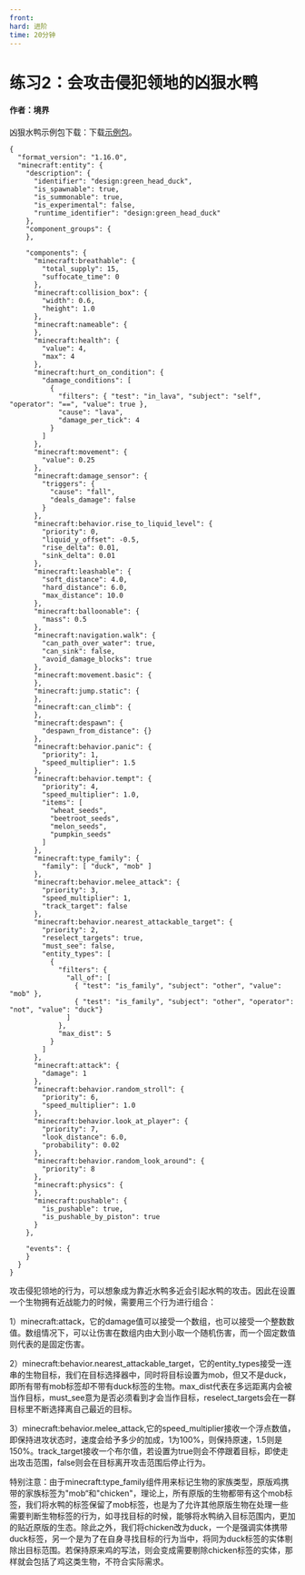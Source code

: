 ```yaml
---
front: 
hard: 进阶
time: 20分钟
---
```


# 练习2：会攻击侵犯领地的凶狠水鸭



#### 作者：境界



凶狠水鸭示例包下载：下载[示例包](https://g79.gdl.netease.com/guidedemo-case7v2.zip)。

```
{
  "format_version": "1.16.0",
  "minecraft:entity": {
    "description": {
      "identifier": "design:green_head_duck",
      "is_spawnable": true,
      "is_summonable": true,
      "is_experimental": false,
      "runtime_identifier": "design:green_head_duck"
    },
    "component_groups": {
    },

    "components": {
      "minecraft:breathable": {
        "total_supply": 15,
        "suffocate_time": 0
      },
      "minecraft:collision_box": {
        "width": 0.6,
        "height": 1.0
      },
      "minecraft:nameable": {
      },
      "minecraft:health": {
        "value": 4,
        "max": 4
      },
      "minecraft:hurt_on_condition": {
        "damage_conditions": [
          {
            "filters": { "test": "in_lava", "subject": "self", "operator": "==", "value": true },
            "cause": "lava",
            "damage_per_tick": 4
          }
        ]
      },
      "minecraft:movement": {
        "value": 0.25
      },
      "minecraft:damage_sensor": {
        "triggers": {
          "cause": "fall",
          "deals_damage": false
        }
      },
      "minecraft:behavior.rise_to_liquid_level": {
        "priority": 0,
        "liquid_y_offset": -0.5,
        "rise_delta": 0.01,
        "sink_delta": 0.01
      },
      "minecraft:leashable": {
        "soft_distance": 4.0,
        "hard_distance": 6.0,
        "max_distance": 10.0
      },
      "minecraft:balloonable": {
        "mass": 0.5
      },
      "minecraft:navigation.walk": {
        "can_path_over_water": true,
        "can_sink": false,
        "avoid_damage_blocks": true
      },
      "minecraft:movement.basic": {
      },
      "minecraft:jump.static": {
      },
      "minecraft:can_climb": {
      },
      "minecraft:despawn": {
        "despawn_from_distance": {}
      },
      "minecraft:behavior.panic": {
        "priority": 1,
        "speed_multiplier": 1.5
      },
      "minecraft:behavior.tempt": {
        "priority": 4,
        "speed_multiplier": 1.0,
        "items": [
          "wheat_seeds",
          "beetroot_seeds",
          "melon_seeds",
          "pumpkin_seeds"
        ]
      },
      "minecraft:type_family": {
        "family": [ "duck", "mob" ]
      },
	  "minecraft:behavior.melee_attack": {
        "priority": 3,
        "speed_multiplier": 1,
        "track_target": false
      },
	  "minecraft:behavior.nearest_attackable_target": {
        "priority": 2,
        "reselect_targets": true,
		"must_see": false,
        "entity_types": [
          {
            "filters": {
              "all_of": [
                { "test": "is_family", "subject": "other", "value": "mob" },
				{ "test": "is_family", "subject": "other", "operator": "not", "value": "duck"}
              ]
            },
            "max_dist": 5
          }
        ]
      },
	  "minecraft:attack": {
		"damage": 1
	  },
      "minecraft:behavior.random_stroll": {
        "priority": 6,
        "speed_multiplier": 1.0
      },
      "minecraft:behavior.look_at_player": {
        "priority": 7,
        "look_distance": 6.0,
        "probability": 0.02
      },
      "minecraft:behavior.random_look_around": {
        "priority": 8
      },
      "minecraft:physics": {
      },
      "minecraft:pushable": {
        "is_pushable": true,
        "is_pushable_by_piston": true
      }
    },

    "events": {
    }
  }
}
```



攻击侵犯领地的行为，可以想象成为靠近水鸭多近会引起水鸭的攻击。因此在设置一个生物拥有近战能力的时候，需要用三个行为进行组合：

1）minecraft:attack，它的damage值可以接受一个数组，也可以接受一个整数数值。数组情况下，可以让伤害在数组内由大到小取一个随机伤害，而一个固定数值则代表的是固定伤害。

2）minecraft:behavior.nearest_attackable_target，它的entity_types接受一连串的生物目标，我们在目标选择器中，同时将目标设置为mob，但又不是duck，即所有带有mob标签却不带有duck标签的生物。max_dist代表在多远距离内会被当作目标，must_see意为是否必须看到才会当作目标，reselect_targets会在一群目标里不断选择离自己最近的目标。

3）minecraft:behavior.melee_attack,它的speed_multiplier接收一个浮点数值，即保持进攻状态时，速度会给予多少的加成，1为100%，则保持原速，1.5则是150%。track_target接收一个布尔值，若设置为true则会不停跟着目标，即使走出攻击范围，false则会在目标离开攻击范围后停止行为。

 

特别注意：由于minecraft:type_family组件用来标记生物的家族类型，原版鸡携带的家族标签为"mob“和"chicken"，理论上，所有原版的生物都带有这个mob标签，我们将水鸭的标签保留了mob标签，也是为了允许其他原版生物在处理一些需要判断生物标签的行为，如寻找目标的时候，能够将水鸭纳入目标范围内，更加的贴近原版的生态。除此之外，我们将chicken改为duck，一个是强调实体携带duck标签，另一个是为了在自身寻找目标的行为当中，将同为duck标签的实体剔除出目标范围。若保持原来鸡的写法，则会变成需要剔除chicken标签的实体，那样就会包括了鸡这类生物，不符合实际需求。